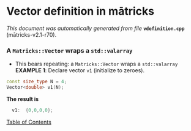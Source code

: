 
# Vector definition in mātricks
_This document was automatically generated from file_ **`vdefinition.cpp`** (mātricks-v2.1-r70).

### A `Matricks::Vector` wraps a `std::valarray`
* This bears repeating: a `Matricks::Vector` wraps a `std::valarray`
**EXAMPLE 1**: Declare vector `v1` (initialize to zeroes).
```C++
const size_type N = 4;
Vector<double> v1(N);
```
**The result is**
```C++
  v1:  {0,0,0,0}; 
```


[Table of Contents](README.md)
